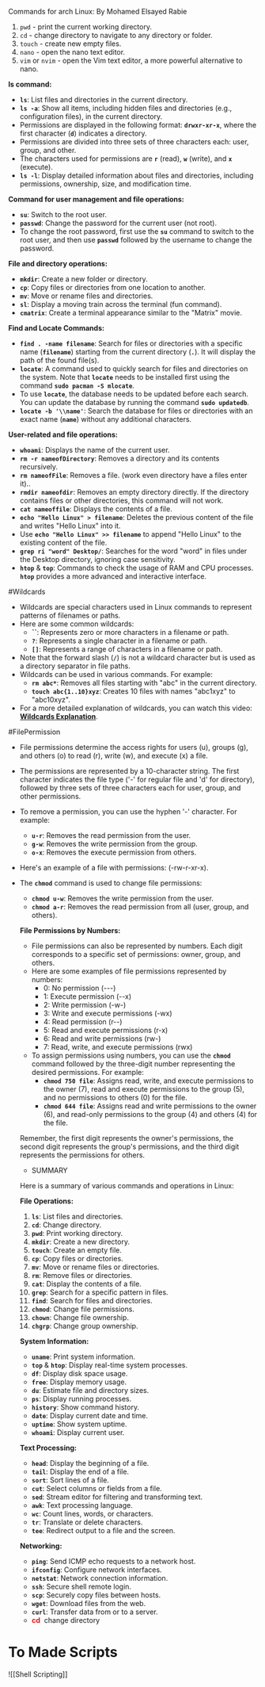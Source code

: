 Commands for arch Linux:
By Mohamed Elsayed Rabie
1. `pwd` - print the current working directory.
2. `cd` - change directory to navigate to any directory or folder.
3. `touch` - create new empty files.
4. `nano` - open the nano text editor.
5. `vim` or `nvim` - open the Vim text editor, a more powerful alternative to nano.

**ls command:**

- **`ls`**: List files and directories in the current directory.
- **`ls -a`**: Show all items, including hidden files and directories (e.g., configuration files), in the current directory.
- Permissions are displayed in the following format: **`drwxr-xr-x`**, where the first character (**`d`**) indicates a directory.
- Permissions are divided into three sets of three characters each: user, group, and other.
- The characters used for permissions are **`r`** (read), **`w`** (write), and **`x`** (execute).
- **`ls -l`**: Display detailed information about files and directories, including permissions, ownership, size, and modification time.

**Command for user management and file operations:**

- **`su`**: Switch to the root user.
- **`passwd`**: Change the password for the current user (not root).
- To change the root password, first use the **`su`** command to switch to the root user, and then use **`passwd`** followed by the username to change the password.

**File and directory operations:**

- **`mkdir`**: Create a new folder or directory.
- **`cp`**: Copy files or directories from one location to another.
- **`mv`**: Move or rename files and directories.
- **`sl`**: Display a moving train across the terminal (fun command).
- **`cmatrix`**: Create a terminal appearance similar to the "Matrix" movie.

**Find and Locate Commands:**

- **`find . -name filename`**: Search for files or directories with a specific name (**`filename`**) starting from the current directory (**`.`**). It will display the path of the found file(s).
- **`locate`**: A command used to quickly search for files and directories on the system. Note that **`locate`** needs to be installed first using the command **`sudo pacman -S mlocate`**.
- To use **`locate`**, the database needs to be updated before each search. You can update the database by running the command **`sudo updatedb`**.
- **`locate -b '\\name'`**: Search the database for files or directories with an exact name (**`name`**) without any additional characters.

**User-related and file operations:**

- **`whoami`**: Displays the name of the current user.
- **`rm -r nameofDirectory`**: Removes a directory and its contents recursively.
- **`rm nameofFile`**: Removes a file. (work even directory have a files enter it)..
- **`rmdir nameofdir`**: Removes an empty directory directly. If the directory contains files or other directories, this command will not work.
- **`cat nameoffile`**: Displays the contents of a file.
- **`echo "Hello Linux" > filename`**: Deletes the previous content of the file and writes "Hello Linux" into it.
- Use **`echo "Hello Linux" >> filename`** to append "Hello Linux" to the existing content of the file.
- **`grep ri "word" Desktop/`**: Searches for the word "word" in files under the Desktop directory, ignoring case sensitivity.
- **`htop`** & **`top`**: Commands to check the usage of RAM and CPU processes. **`htop`** provides a more advanced and interactive interface.

#Wildcards

- Wildcards are special characters used in Linux commands to represent patterns of filenames or paths.
- Here are some common wildcards:
    - **``**: Represents zero or more characters in a filename or path.
    - **`?`**: Represents a single character in a filename or path.
    - **`[]`**: Represents a range of characters in a filename or path.
- Note that the forward slash (**`/`**) is not a wildcard character but is used as a directory separator in file paths.
- Wildcards can be used in various commands. For example:
    - **`rm abc*`**: Removes all files starting with "abc" in the current directory.
    - **`touch abc{1..10}xyz`**: Creates 10 files with names "abc1xyz" to "abc10xyz".
- For a more detailed explanation of wildcards, you can watch this video: **[Wildcards Explanation](https://youtu.be/z7ZAL0n64KU)**.

#FilePermission  

- File permissions determine the access rights for users (u), groups (g), and others (o) to read (r), write (w), and execute (x) a file.
    
- The permissions are represented by a 10-character string. The first character indicates the file type ('-' for regular file and 'd' for directory), followed by three sets of three characters each for user, group, and other permissions.
    
- To remove a permission, you can use the hyphen '-' character. For example:
    
    - **`u-r`**: Removes the read permission from the user.
    - **`g-w`**: Removes the write permission from the group.
    - **`o-x`**: Removes the execute permission from others.
- Here's an example of a file with permissions: (-rw-r-xr-x).
    
- The **`chmod`** command is used to change file permissions:
    
    - **`chmod u-w`**: Removes the write permission from the user.
    - **`chmod a-r`**: Removes the read permission from all (user, group, and others).
    
    **File Permissions by Numbers:**
    
    - File permissions can also be represented by numbers. Each digit corresponds to a specific set of permissions: owner, group, and others.
    - Here are some examples of file permissions represented by numbers:
        - 0: No permission (---)
        - 1: Execute permission (--x)
        - 2: Write permission (-w-)
        - 3: Write and execute permissions (-wx)
        - 4: Read permission (r--)
        - 5: Read and execute permissions (r-x)
        - 6: Read and write permissions (rw-)
        - 7: Read, write, and execute permissions (rwx)
    - To assign permissions using numbers, you can use the **`chmod`** command followed by the three-digit number representing the desired permissions. For example:
        - **`chmod 750 file`**: Assigns read, write, and execute permissions to the owner (7), read and execute permissions to the group (5), and no permissions to others (0) for the file.
        - **`chmod 644 file`**: Assigns read and write permissions to the owner (6), and read-only permissions to the group (4) and others (4) for the file.
    
    Remember, the first digit represents the owner's permissions, the second digit represents the group's permissions, and the third digit represents the permissions for others.

    - SUMMARY
    
    Here is a summary of various commands and operations in Linux:
    
    **File Operations:**
    
    1. **`ls`**: List files and directories.
    2. **`cd`**: Change directory.
    3. **`pwd`**: Print working directory.
    4. **`mkdir`**: Create a new directory.
    5. **`touch`**: Create an empty file.
    6. **`cp`**: Copy files or directories.
    7. **`mv`**: Move or rename files or directories.
    8. **`rm`**: Remove files or directories.
    9. **`cat`**: Display the contents of a file.
    10. **`grep`**: Search for a specific pattern in files.
    11. **`find`**: Search for files and directories.
    12. **`chmod`**: Change file permissions.
    13. **`chown`**: Change file ownership.
    14. **`chgrp`**: Change group ownership.
    
    **System Information:**
    
    - **`uname`**: Print system information.
    - **`top`** & **`htop`**: Display real-time system processes.
    - **`df`**: Display disk space usage.
    - **`free`**: Display memory usage.
    - **`du`**: Estimate file and directory sizes.
    - **`ps`**: Display running processes.
    - **`history`**: Show command history.
    - **`date`**: Display current date and time.
    - **`uptime`**: Show system uptime.
    - **`whoami`**: Display current user.
    
    **Text Processing:**
    
    - **`head`**: Display the beginning of a file.
    - **`tail`**: Display the end of a file.
    - **`sort`**: Sort lines of a file.
    - **`cut`**: Select columns or fields from a file.
    - **`sed`**: Stream editor for filtering and transforming text.
    - **`awk`**: Text processing language.
    - **`wc`**: Count lines, words, or characters.
    - **`tr`**: Translate or delete characters.
    - **`tee`**: Redirect output to a file and the screen.
    
    **Networking:**
    
    - **`ping`**: Send ICMP echo requests to a network host.
    - **`ifconfig`**: Configure network interfaces.
    - **`netstat`**: Network connection information.
    - **`ssh`**: Secure shell remote login.
    - **`scp`**: Securely copy files between hosts.
    - **`wget`**: Download files from the web.
    - **`curl`**: Transfer data from or to a server.
    -  **<span style="color:#DA1416; background-color:1. #238F3F">cd</span>**  change directory


# To Made Scripts 

![[Shell Scripting]] 

